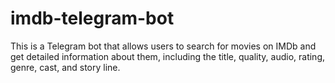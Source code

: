 # imdb-telegram-bot
This is a Telegram bot that allows users to search for movies on IMDb and get detailed information about them, including the title, quality, audio, rating, genre, cast, and story line.
